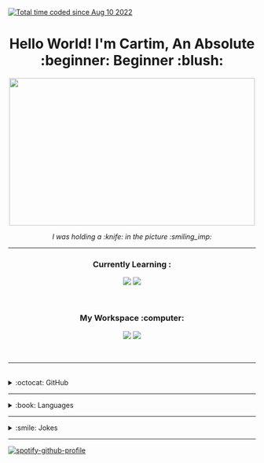 <a href="https://wakatime.com/@67f0672f-51cc-4b54-95c9-54a4324a1a1e"><img src="https://wakatime.com/badge/user/67f0672f-51cc-4b54-95c9-54a4324a1a1e.svg" alt="Total time coded since Aug 10 2022" /></a><br>

<h1 align='center'> Hello World! I'm Cartim, An Absolute :beginner: Beginner :blush: </h1>
<p align=center><img src="https://cartim-draluc.netlify.app/pixlr-bg-result.png" width=500px height=300px></p>
<p align='center'><i>I was holding a :knife: in the picture :smiling_imp:</i></p><hr>
<h3 align='center'>Currently Learning :</h3>
<p align='center'> <img src="https://img.shields.io/badge/html5-E34F26?style=for-the-badge&logo=html5&logoColor=white"> <img src="https://img.shields.io/badge/css3-1572B6?style=for-the-badge&logo=css3&logoColor=white"> <!--img src="https://img.shields.io/badge/Nothing-323330?style=for-the-badge&logo=nothing&logoColor=F7DF1E"--></p>
<br>

<h3 align='center'>My Workspace :computer:</h3>
<p align='center'><img src="https://img.shields.io/badge/Windows_10-0078D6?style=for-the-badge&logo=windows&logoColor=white"> <img src="https://img.shields.io/badge/Visual_Studio_Code-0078D4?style=for-the-badge&logo=visual%20studio%20code&logoColor=white"></p>
<br><hr><br>

<details>
    <summary>:octocat: GitHub</summary><br>
    <details>
    <summary align=center>:chart_with_upwards_trend: GitHub Profile Summary Card</summary><br>
        <p align=center>
            <img src="https://github-profile-summary-cards.vercel.app/api/cards/profile-details?username=CartimDraluc&theme=vue"> <img src="https://activity-graph.herokuapp.com/graph?username=CartimDraluc&theme=minimal">
        </p>
    </details>
    <hr>
    <details>
        <summary align=center>:bar_chart: GitHub Statistics</summary><br>
        <p align=center>
            <img src="https://github-readme-stats.vercel.app/api?username=CartimDraluc&theme=blue-green"> 
            <img src="https://github-readme-streak-stats.herokuapp.com/?user=CartimDraluc&theme=blue-green"> <br>
            <img src="https://github-readme-stats.vercel.app/api/top-langs/?username=CartimDraluc&theme=blue-green">
        </p>
    </details>
    <hr>
    <details>
        <summary align=center>:trophy: GitHub Trophy</summary><br>
        <p align=center>
            <img src="https://github-profile-trophy.vercel.app/?username=CartimDraluc">
        </p>
        <p align=center>* * * * *</p>
    </details>
    <br>
</details>
<hr>


<details>
  <summary>:book: Languages</summary><br>
  <p align='center'>
    <img src="https://img.shields.io/badge/html5-E34F26?style=for-the-badge&logo=html5&logoColor=white"> <img src="https://img.shields.io/badge/css3-1572B6?style=for-the-badge&logo=css3&logoColor=white">
  </p>
</details>
<hr>

<details>
    <summary>:smile: Jokes</summary>
    <p align=center>
        <img src="https://readme-jokes.vercel.app/api">
    </p>
</details>
<hr>

[![spotify-github-profile](https://spotify-github-profile.vercel.app/api/view?uid=31icxffn4n4hrcpat2rszt6r3yjy&cover_image=true&theme=default)](https://github.com/kittinan/spotify-github-profile)
